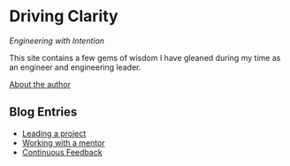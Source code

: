 # Driving Clarity
_Engineering with Intention_

This site contains a few gems of wisdom I have gleaned during my time as an engineer and engineering leader.

[About the author](/about-me.md)

## Blog Entries
* [Leading a project](/blog/leading-a-project.md)
* [Working with a mentor](/blog/working-with-a-mentor.md)
* [Continuous Feedback](/blog/continuous-feedback.md)
